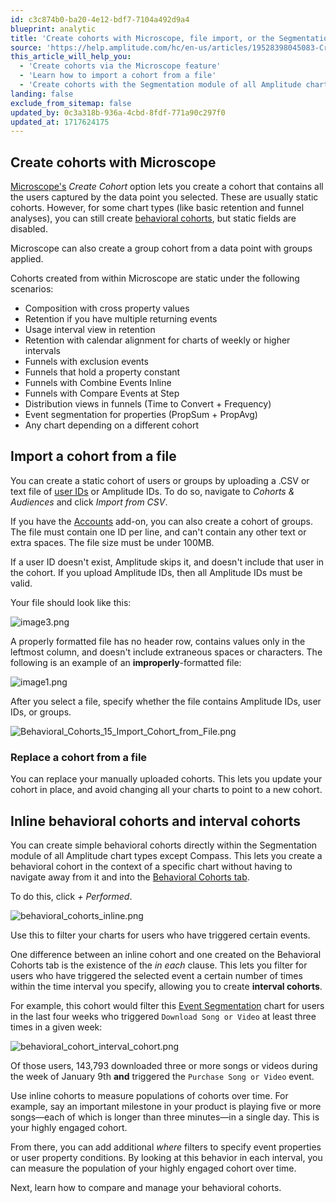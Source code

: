 ```yaml
---
id: c3c874b0-ba20-4e12-bdf7-7104a492d9a4
blueprint: analytic
title: 'Create cohorts with Microscope, file import, or the Segmentation module'
source: 'https://help.amplitude.com/hc/en-us/articles/19528398045083-Create-cohorts-via-Microscope-file-import-or-the-Segmentation-module'
this_article_will_help_you:
  - 'Create cohorts via the Microscope feature'
  - 'Learn how to import a cohort from a file'
  - 'Create cohorts with the Segmentation module of all Amplitude chart types except Compass'
landing: false
exclude_from_sitemap: false
updated_by: 0c3a318b-936a-4cbd-8fdf-771a90c297f0
updated_at: 1717624175
---
```

## Create cohorts with Microscope

[Microscope's](/docs/analytics/microscope) *Create Cohort* option lets you create a cohort that contains all the users captured by the data point you selected. These are usually static cohorts. However, for some chart types (like basic retention and funnel analyses), you can still create [behavioral cohorts](/docs/analytics/behavioral-cohorts), but static fields are disabled.

Microscope can also create a group cohort from a data point with groups applied.

Cohorts created from within Microscope are static under the following scenarios:

* Composition with cross property values
* Retention if you have multiple returning events
* Usage interval view in retention
* Retention with calendar alignment for charts of weekly or higher intervals
* Funnels with exclusion events
* Funnels that hold a property constant
* Funnels with Combine Events Inline
* Funnels with Compare Events at Step
* Distribution views in funnels (Time to Convert + Frequency)
* Event segmentation for properties (PropSum + PropAvg)
* Any chart depending on a different cohort

## Import a cohort from a file

You can create a static cohort of users or groups by uploading a .CSV or text file of [user IDs](/docs/get-started/identify-users) or Amplitude IDs. To do so, navigate to *Cohorts & Audiences* and click *Import from CSV*.

If you have the [Accounts](/docs/analytics/account-level-reporting) add-on, you can also create a cohort of groups. The file must contain one ID per line, and can't contain any other text or extra spaces. The file size must be under 100MB.

If a user ID doesn't exist, Amplitude skips it, and doesn't include that user in the cohort. If you upload Amplitude IDs, then all Amplitude IDs must be valid.

Your file should look like this:

![image3.png](/docs/output/img/analytics/image3.png)

A properly formatted file has no header row, contains values only in the leftmost column, and doesn't include extraneous spaces or characters. The following is an example of an **improperly**-formatted file:

![image1.png](/docs/output/img/analytics/image1.png)

After you select a file, specify whether the file contains Amplitude IDs, user IDs, or groups.

![Behavioral_Cohorts_15_Import_Cohort_from_File.png](/docs/output/img/analytics/Behavioral_Cohorts_15_Import_Cohort_from_File.png)

### Replace a cohort from a file

You can replace your manually uploaded cohorts. This lets you update your cohort in place, and avoid changing all your charts to point to a new cohort.

## Inline behavioral cohorts and interval cohorts

You can create simple behavioral cohorts directly within the Segmentation module of all Amplitude chart types except Compass. This lets you create a behavioral cohort in the context of a specific chart without having to navigate away from it and into the [Behavioral Cohorts tab](/docs/analytics/behavioral-cohorts).

To do this, click *+ Performed*.

![behavioral_cohorts_inline.png](/docs/output/img/analytics/behavioral_cohorts_inline.png)

Use this to filter your charts for users who have triggered certain events.

One difference between an inline cohort and one created on the Behavioral Cohorts tab is the existence of the *in each* clause. This lets you filter for users who have triggered the selected event a certain number of times within the time interval you specify, allowing you to create **interval cohorts**.

For example, this cohort would filter this [Event Segmentation](/docs/analytics/charts/event-segmentation/event-segmentation-build) chart for users in the last four weeks who triggered `Download Song or Video` at least three times in a given week:

![behavioral_cohort_interval_cohort.png](/docs/output/img/analytics/behavioral_cohort_interval_cohort.png)

Of those users, 143,793 downloaded three or more songs or videos during the week of January 9th **and** triggered the `Purchase Song or Video` event.

Use inline cohorts to measure populations of cohorts over time. For example, say an important milestone in your product is playing five or more songs—each of which is longer than three minutes—in a single day. This is your highly engaged cohort.

From there, you can add additional *where* filters to specify event properties or user property conditions. By looking at this behavior in each interval, you can measure the population of your highly engaged cohort over time.

Next, learn how to compare and manage your behavioral cohorts.